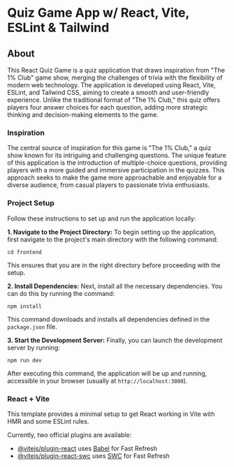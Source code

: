 # Quiz Game App w/ React, Vite, ESLint & Tailwind

## About

This React Quiz Game is a quiz application that draws inspiration from "The 1% Club" game show, merging the challenges of trivia with the flexibility of modern web technology. The application is developed using React, Vite, ESLint, and Tailwind CSS, aiming to create a smooth and user-friendly experience. Unlike the traditional format of "The 1% Club," this quiz offers players four answer choices for each question, adding more strategic thinking and decision-making elements to the game.

### Inspiration

The central source of inspiration for this game is "The 1% Club," a quiz show known for its intriguing and challenging questions. The unique feature of this application is the introduction of multiple-choice questions, providing players with a more guided and immersive participation in the quizzes. This approach seeks to make the game more approachable and enjoyable for a diverse audience, from casual players to passionate trivia enthusiasts.

### Project Setup

Follow these instructions to set up and run the application locally:

**1. Navigate to the Project Directory:** To begin setting up the application, first navigate to the project's main directory with the following command:

```
cd frontend
```

This ensures that you are in the right directory before proceeding with the setup.

**2. Install Dependencies:** Next, install all the necessary dependencies. You can do this by running the command:

```
npm install
```

This command downloads and installs all dependencies defined in the `package.json` file.

**3. Start the Development Server:** Finally, you can launch the development server by running:

```
npm run dev
```

After executing this command, the application will be up and running, accessible in your browser (usually at `http://localhost:3000`).

### React + Vite

This template provides a minimal setup to get React working in Vite with HMR and some ESLint rules.

Currently, two official plugins are available:

- [@vitejs/plugin-react](https://github.com/vitejs/vite-plugin-react/blob/main/packages/plugin-react/README.md) uses [Babel](https://babeljs.io/) for Fast Refresh
- [@vitejs/plugin-react-swc](https://github.com/vitejs/vite-plugin-react-swc) uses [SWC](https://swc.rs/) for Fast Refresh
